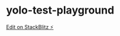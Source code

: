 # yolo-test-playground

[Edit on StackBlitz ⚡️](https://stackblitz.com/edit/sveltejs-kit-template-default-5ygawg)